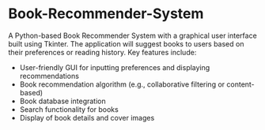 # Book-Recommender-System
A Python-based Book Recommender System with a graphical user interface built using Tkinter. The application will suggest books to users based on their preferences or reading history. Key features include:

- User-friendly GUI for inputting preferences and displaying recommendations
- Book recommendation algorithm (e.g., collaborative filtering or content-based)
- Book database integration
- Search functionality for books
- Display of book details and cover images
